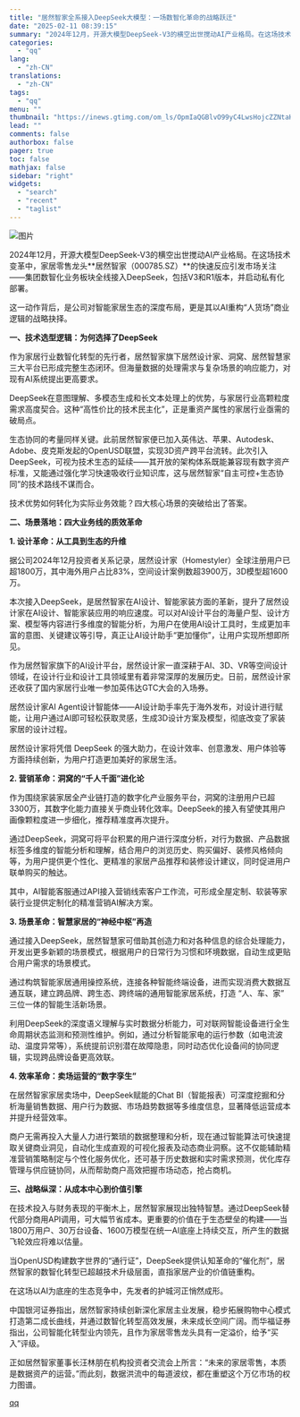 ```yaml
---
title: "居然智家全系接入DeepSeek大模型：一场数智化革命的战略跃迁"
date: "2025-02-11 08:39:15"
summary: "2024年12月，开源大模型DeepSeek-V3的横空出世搅动AI产业格局。在这场技术变革中，家居..."
categories:
  - "qq"
lang:
  - "zh-CN"
translations:
  - "zh-CN"
tags:
  - "qq"
menu: ""
thumbnail: "https://inews.gtimg.com/om_ls/OpmIaQGBlvO99yC4LwsHojcZZNtaHQ09nP8_dfrutU8SgAA_640360/0"
lead: ""
comments: false
authorbox: false
pager: true
toc: false
mathjax: false
sidebar: "right"
widgets:
  - "search"
  - "recent"
  - "taglist"
---
```


![图片](https://inews.gtimg.com/om_bt/OxZrn0myLhvi-OxGMSxme9PGU_uWLiehmx781fzB-LlsYAA/641)

2024年12月，开源大模型DeepSeek-V3的横空出世搅动AI产业格局。在这场技术变革中，家居零售龙头**居然智家（000785.SZ）**的快速反应引发市场关注——集团数智化业务板块全线接入DeepSeek，包括V3和R1版本，并启动私有化部署。

这一动作背后，是公司对智能家居生态的深度布局，更是其以AI重构“人货场”商业逻辑的战略抉择。

**一、技术选型逻辑：为何选择了DeepSeek**

作为家居行业数智化转型的先行者，居然智家旗下居然设计家、洞窝、居然智慧家三大平台已形成完整生态闭环。但海量数据的处理需求与复杂场景的响应能力，对现有AI系统提出更高要求。

DeepSeek在意图理解、多模态生成和长文本处理上的优势，与家居行业高颗粒度需求高度契合。这种“高性价比的技术民主化”，正是重资产属性的家居行业亟需的破局点。

生态协同的考量同样关键。此前居然智家便已加入英伟达、苹果、Autodesk、Adobe、皮克斯发起的OpenUSD联盟，实现3D资产跨平台流转。此次引入DeepSeek，可视为技术生态的延续——其开放的架构体系既能兼容现有数字资产标准，又能通过强化学习快速吸收行业知识库，这与居然智家“自主可控+生态协同”的技术路线不谋而合。

技术优势如何转化为实际业务效能？四大核心场景的突破给出了答案。

**二、场景落地：四大业务线的质效革命**

**1. 设计革命：从工具到生态的升维**

据公司2024年12月投资者关系记录，居然设计家（Homestyler）全球注册用户已超1800万，其中海外用户占比83%，空间设计案例数超3900万，3D模型超1600万。

本次接入DeepSeek，是居然智家在AI设计、智能家装方面的革新，提升了居然设计家在AI设计、智能家装应用的响应速度。可以对AI设计平台的海量户型、设计方案、模型等内容进行多维度的智能分析，为用户在使用AI设计工具时，生成更加丰富的意图、关键建议等引导，真正让AI设计助手“更加懂你”，让用户实现所想即所见。

作为居然智家旗下的AI设计平台，居然设计家一直深耕于AI、3D、VR等空间设计领域，在设计行业和设计工具领域里有着非常深厚的发展历史。日前，居然设计家还收获了国内家居行业唯一参加英伟达GTC大会的入场券。

居然设计家AI Agent设计智能体——AI设计助手率先于海外发布，对设计进行赋能，让用户通过AI即可轻松获取灵感，生成3D设计方案及模型，彻底改变了家装家居的设计过程。

居然设计家将凭借 DeepSeek 的强大助力，在设计效率、创意激发、用户体验等方面持续创新，为用户打造更加美好的家居生活。

**2. 营销革命：洞窝的“千人千面”进化论**

作为围绕家装家居全产业链打造的数字化产业服务平台，洞窝的注册用户已超3300万，其数字化能力直接关乎商业转化效率。DeepSeek的接入有望使其用户画像颗粒度进一步细化，推荐精准度再次提升。

通过DeepSeek，洞窝可将平台积累的用户进行深度分析，对行为数据、产品数据标签多维度的智能分析和理解，结合用户的浏览历史、购买偏好、装修风格倾向等，为用户提供更个性化、更精准的家居产品推荐和装修设计建议，同时促进用户联单购买的触达。

其中，AI智能客服通过API接入营销线索客户工作流，可形成全屋定制、软装等家装行业提供定制化的精准营销AI解决方案。

**3. 场景革命：智慧家居的“神经中枢”再造**

通过接入DeepSeek，居然智慧家可借助其创造力和对各种信息的综合处理能力，开发出更多新颖的场景模式，根据用户的日常行为习惯和环境数据，自动生成更贴合用户需求的场景模式。

通过构筑智能家居通用操控系统，连接各种智能终端设备，进而实现消费大数据互通互联，建立跨品牌、跨生态、跨终端的通用智能家居系统，打造 “人、车、家” 三位一体的智能生活新场景。

利用DeepSeek的深度语义理解与实时数据分析能力，可对联网智能设备进行全生命周期状态监测和预测性维护。例如，通过分析智能家电的运行参数（如电流波动、温度异常等），系统提前识别潜在故障隐患，同时动态优化设备间的协同逻辑，实现跨品牌设备更高效联。

**4. 效率革命：卖场运营的“数字孪生”**

在居然智家家居卖场中，DeepSeek赋能的Chat BI（智能报表）可深度挖掘和分析海量销售数据、用户行为数据、市场趋势数据等多维度信息，显著降低运营成本并提升经营效率。

商户无需再投入大量人力进行繁琐的数据整理和分析，现在通过智能算法可快速提取关键商业洞见，自动化生成直观的可视化报表及动态商业洞察。这不仅能辅助精准营销策略制定与个性化服务优化，还可基于历史数据和实时需求预测，优化库存管理与供应链协同，从而帮助商户高效把握市场动态，抢占商机。

**三、战略纵深：从成本中心到价值引擎**

在技术投入与财务表现的平衡木上，居然智家展现出独特智慧。通过DeepSeek替代部分商用API调用，可大幅节省成本。更重要的价值在于生态壁垒的构建——当1800万用户、30万台设备、1600万模型在统一AI底座上持续交互，所产生的数据飞轮效应将难以估量。

当OpenUSD构建数字世界的“通行证”，DeepSeek提供认知革命的“催化剂”，居然智家的数智化转型已超越技术升级层面，直指家居产业的价值链重构。

在这场以AI为底座的生态竞争中，先发者的护城河正悄然成形。

中国银河证券指出，居然智家持续创新深化家居主业发展，稳步拓展购物中心模式打造第二成长曲线，并通过数智化转型高效发展，未来成长空间广阔。而华福证券指出，公司智能化转型业内领先，且作为家居零售龙头具有一定溢价，给予“买入”评级。

正如居然智家董事长汪林朋在机构投资者交流会上所言：“未来的家居零售，本质是数据资产的运营。”而此刻，数据洪流中的每道波纹，都在重塑这个万亿市场的权力图谱。

[qq](https://new.qq.com/rain/a/20250211A01JRW00)
